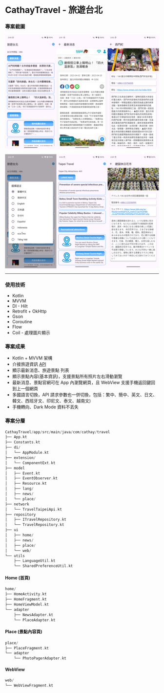 # CathayTravel - 旅遊台北

### 專案截圖
![demo_01](screenshots/demo_screenshot_01.png)  

![demo_02](screenshots/demo_screenshot_02.png)

---

### 使用技術
- Kotlin
- MVVM
- DI - Hilt
- Retrofit + OkHttp
- Gson
- Coroutine
- Flow
- Coil - 處理圖片顯示

### 專案成果
- Kotlin + MVVM 架構
- 介接旅遊資訊 [API](https://www.travel.taipei/open-api/swagger/ui/index#/)
- 顯示最新消息、旅遊景點 列表
- 顯示景點內容(基本資訊)，支援景點所有照片左右滑動瀏覽
- 最新消息、景點官網可在 App 內瀏覽網頁，且 WebView 支援手機返回鍵回到上一個網頁
- 多國語言切換，API 請求參數也一併切換，包括：繁中、簡中、英文、日文、韓文、西班牙文、印尼文、泰文、越南文)
- 手機轉向、Dark Mode 資料不丟失

### 專案分層

``` Kotlin
CathayTravel/app/src/main/java/com/cathay/travel
├── App.kt
├── Constants.kt
├── di/
│   └── AppModule.kt
├── extension/
│   └── ComponentExt.kt
├── model
│   ├── Event.kt
│   ├── EventObserver.kt
│   ├── Resource.kt
│   ├── lang/
│   ├── news/
│   └── place/
├── network
│   └── TravelTaipeiApi.kt
├── repository
│   ├── ITravelRepository.kt
│   └── TravelRepository.kt
├── ui
│   ├── home/
│   ├── news/
│   ├── place/
│   └── web/
└── utils
    ├── LanguageUtil.kt
    └── SharedPreferenceUtil.kt
```  
#### Home (首頁)

``` Kotlin
home/
├── HomeActivity.kt
├── HomeFragment.kt
├── HomeViewModel.kt
└── adapter
    ├── NewsAdapter.kt
    └── PlaceAdapter.kt
```

#### Place (景點內容頁)

``` Kotlin
place/
├── PlaceFragment.kt
└── adapter
    └── PhotoPagerAdapter.kt
```

#### WebView

``` Kotlin
web/
└── WebViewFragment.kt
```
